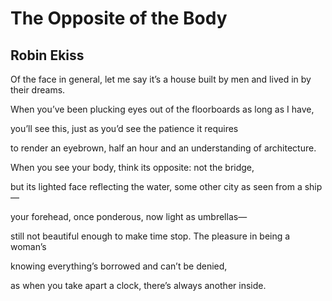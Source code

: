 # The Opposite of the Body
## Robin Ekiss
Of the face in general, let me say it’s a house
built by men and lived in by their dreams.

When you’ve been plucking eyes
out of the floorboards as long as I have,

you’ll see this, just as you’d see
the patience it requires

to render an eyebrown, half an hour
and an understanding of architecture.

When you see your body,
think its opposite: not the bridge,

but its lighted face reflecting the water,
some other city as seen from a ship—

your forehead, once ponderous,
now light as umbrellas—

still not beautiful enough to make time stop.
The pleasure in being a woman’s

knowing everything’s borrowed
and can’t be denied,

as when you take apart a clock,
there’s always another inside.
